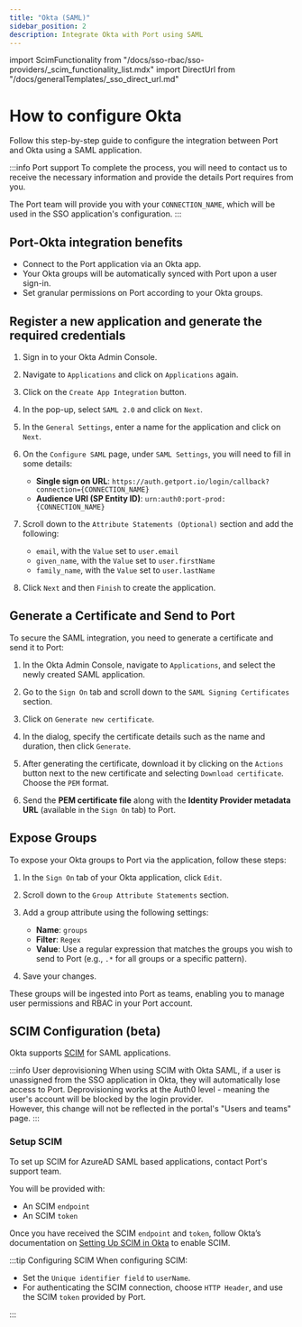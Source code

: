 ```yaml
---
title: "Okta (SAML)"
sidebar_position: 2
description: Integrate Okta with Port using SAML
---
```


import ScimFunctionality from "/docs/sso-rbac/sso-providers/_scim_functionality_list.mdx"
import DirectUrl from "/docs/generalTemplates/_sso_direct_url.md"

# How to configure Okta

Follow this step-by-step guide to configure the integration between Port and Okta using a SAML application.

:::info Port support
To complete the process, you will need to contact us to receive the necessary information and provide the details Port requires from you.

The Port team will provide you with your `CONNECTION_NAME`, which will be used in the SSO application's configuration.
:::

## Port-Okta integration benefits

- Connect to the Port application via an Okta app.
- Your Okta groups will be automatically synced with Port upon a user sign-in.
- Set granular permissions on Port according to your Okta groups.

## Register a new application and generate the required credentials

1. Sign in to your Okta Admin Console.

2. Navigate to `Applications` and click on `Applications` again.

3. Click on the `Create App Integration` button.

4. In the pop-up, select `SAML 2.0` and click on `Next`.

5. In the `General Settings`, enter a name for the application and click on `Next`.

6. On the `Configure SAML` page, under `SAML Settings`, you will need to fill in some details:
    - **Single sign on URL**: `https://auth.getport.io/login/callback?connection={CONNECTION_NAME}`
    - **Audience URI (SP Entity ID)**: `urn:auth0:port-prod:{CONNECTION_NAME}`

7. Scroll down to the `Attribute Statements (Optional)` section and add the following:
    - `email`, with the `Value` set to `user.email`
    - `given_name`, with the `Value` set to `user.firstName`
    - `family_name`, with the `Value` set to `user.lastName`

8. Click `Next` and then `Finish` to create the application.

## Generate a Certificate and Send to Port

To secure the SAML integration, you need to generate a certificate and send it to Port:

1. In the Okta Admin Console, navigate to `Applications`, and select the newly created SAML application.

2. Go to the `Sign On` tab and scroll down to the `SAML Signing Certificates` section.

3. Click on `Generate new certificate`.

4. In the dialog, specify the certificate details such as the name and duration, then click `Generate`.

5. After generating the certificate, download it by clicking on the `Actions` button next to the new certificate and selecting `Download certificate`. Choose the `PEM` format.

6. Send the **PEM certificate file** along with the **Identity Provider metadata URL** (available in the `Sign On` tab) to Port.

<DirectUrl/>

## Expose Groups

To expose your Okta groups to Port via the application, follow these steps:

1. In the `Sign On` tab of your Okta application, click `Edit`.

2. Scroll down to the `Group Attribute Statements` section.

3. Add a group attribute using the following settings:
    - **Name**: `groups`
    - **Filter**: `Regex`
    - **Value**: Use a regular expression that matches the groups you wish to send to Port (e.g., `.*` for all groups or a specific pattern).

4. Save your changes.

These groups will be ingested into Port as teams, enabling you to manage user permissions and RBAC in your Port account.

 ## SCIM Configuration (beta)

Okta supports [SCIM](https://auth0.com/docs/authenticate/protocols/scim) for SAML applications.

<ScimFunctionality/>

:::info User deprovisioning
When using SCIM with Okta SAML, if a user is unassigned from the SSO application in Okta, they will automatically lose access to Port. Deprovisioning works at the Auth0 level - meaning the user's account will be blocked by the login provider.  
However, this change will not be reflected in the portal's "Users and teams" page.
:::

### Setup SCIM

To set up SCIM for AzureAD SAML based applications, contact Port's support team.

You will be provided with:

- An SCIM `endpoint`
- An SCIM `token`


Once you have received the SCIM `endpoint` and `token`, follow Okta’s documentation on [Setting Up SCIM in Okta](https://help.okta.com/en-us/content/topics/apps/apps_app_integration_wizard_scim.htm) to enable SCIM.

:::tip Configuring SCIM
When configuring SCIM:

- Set the `Unique identifier field` to `userName`.
- For authenticating the SCIM connection, choose `HTTP Header`, and use the SCIM `token` provided by Port.

:::